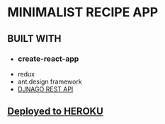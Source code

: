 # MINIMALIST RECIPE APP

## BUILT WITH
* ### create-react-app
* redux
* ant.design framework
* [DJNAGO REST API](https://github.com/vishalpatel2890/recipeapi)

## [Deployed to HEROKU](https://arcane-castle-90995.herokuapp.com/)
